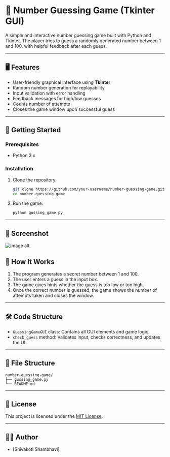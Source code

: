
# 🎯 Number Guessing Game (Tkinter GUI)

A simple and interactive number guessing game built with Python and Tkinter. The player tries to guess a randomly generated number between 1 and 100, with helpful feedback after each guess.

---

## 🖥️ Features

- User-friendly graphical interface using **Tkinter**
- Random number generation for replayability
- Input validation with error handling
- Feedback messages for high/low guesses
- Counts number of attempts
- Closes the game window upon successful guess

---

## 🚀 Getting Started

### Prerequisites

- Python 3.x

### Installation

1. Clone the repository:
   ```bash
   git clone https://github.com/your-username/number-guessing-game.git
   cd number-guessing-game
   ```

2. Run the game:
   ```bash
   python gussing_game.py
   ```

---

## 📸 Screenshot
![image alt](https://github.com/RAVULAAJAY/Hand-Gesture-Recognition/blob/6345855aafe966f48cb6e9d45f405fc3554cd79d/images/IMG-20250529-WA0007.jpg)

## 🧠 How It Works

1. The program generates a secret number between 1 and 100.
2. The user enters a guess in the input box.
3. The game gives hints whether the guess is too low or too high.
4. Once the correct number is guessed, the game shows the number of attempts taken and closes the window.

---

## 🛠️ Code Structure

- `GuessingGameGUI` class: Contains all GUI elements and game logic.
- `check_guess` method: Validates input, checks correctness, and updates the UI.

---

## 📂 File Structure

```
number-guessing-game/
├── gussing_game.py
└── README.md
```

---

## 📄 License

This project is licensed under the [MIT License](LICENSE).

---

## 👨‍💻 Author

- [Shivakoti Shambhavi]
